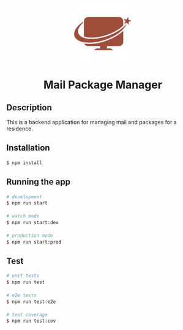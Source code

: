 <br />
<div align='center'>
  <img src='./assets/logo.png' alt='mail package manager logo' height='150' />
  <h1 style="color: '#9E4D3B';">Mail Package Manager</h1>
</div>


## Description

This is a backend application for managing mail and packages for a residence.

## Installation

```bash
$ npm install
```

## Running the app

```bash
# development
$ npm run start

# watch mode
$ npm run start:dev

# production mode
$ npm run start:prod
```

## Test

```bash
# unit tests
$ npm run test

# e2e tests
$ npm run test:e2e

# test coverage
$ npm run test:cov
```
